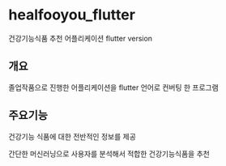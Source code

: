 # healfooyou_flutter
 건강기능식품 추천 어플리케이션 flutter version

## 개요

 졸업작품으로 진행한 어플리케이션을 flutter 언어로 컨버팅 한 프로그램


## 주요기능 

 건강기능 식품에 대한 전반적인 정보를 제공

 간단한 머신러닝으로 사용자를 분석해서 적합한 건강기능식품을 추천

